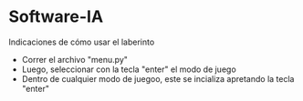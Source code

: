 # Software-IA
Indicaciones de cómo usar el laberinto
- Correr el archivo "menu.py"
- Luego, seleccionar con la tecla "enter" el modo de juego
- Dentro de cualquier modo de juegoo, este se incializa apretando la tecla "enter"
